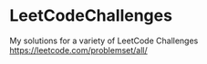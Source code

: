 # LeetCodeChallenges
My solutions for a variety of LeetCode Challenges
https://leetcode.com/problemset/all/
